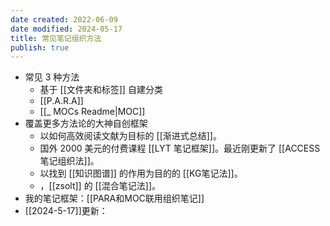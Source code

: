 ```yaml
---
date created: 2022-06-09
date modified: 2024-05-17
title: 常见笔记组织方法
publish: true
---
```


- 常见 3 种方法
	- 基于 [[文件夹和标签]] 自建分类
	- [[P.A.R.A]]
	- [[_ MOCs Readme|MOC]]
- 覆盖更多方法论的大神自创框架
	- 以如何高效阅读文献为目标的 [[渐进式总结]]。
	- 国外 2000 美元的付费课程 [[LYT 笔记框架]]。最近刚更新了 [[ACCESS 笔记组织法]]。
	- 以找到 [[知识图谱]] 的作用为目的的 [[KG笔记法]]。
	- ，[[zsolt]] 的 [[混合笔记法]]。
- 我的笔记框架：[[PARA和MOC联用组织笔记]]
- [[2024-5-17]]更新：